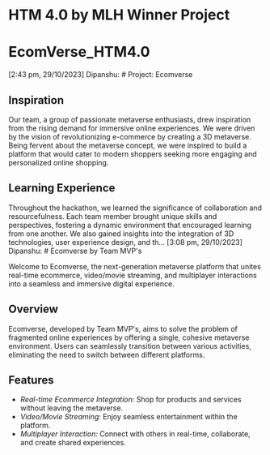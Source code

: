 # HTM 4.0 by MLH Winner Project

# EcomVerse_HTM4.0

[2:43 pm, 29/10/2023] Dipanshu: # Project: Ecomverse

## Inspiration
Our team, a group of passionate metaverse enthusiasts, drew inspiration from the rising demand for immersive online experiences. We were driven by the vision of revolutionizing e-commerce by creating a 3D metaverse. Being fervent about the metaverse concept, we were inspired to build a platform that would cater to modern shoppers seeking more engaging and personalized online shopping.

## Learning Experience
Throughout the hackathon, we learned the significance of collaboration and resourcefulness. Each team member brought unique skills and perspectives, fostering a dynamic environment that encouraged learning from one another. We also gained insights into the integration of 3D technologies, user experience design, and th…
[3:08 pm, 29/10/2023] Dipanshu: # Ecomverse by Team MVP's

Welcome to Ecomverse, the next-generation metaverse platform that unites real-time ecommerce, video/movie streaming, and multiplayer interactions into a seamless and immersive digital experience. 

## Overview

Ecomverse, developed by Team MVP's, aims to solve the problem of fragmented online experiences by offering a single, cohesive metaverse environment. Users can seamlessly transition between various activities, eliminating the need to switch between different platforms.

## Features

- *Real-time Ecommerce Integration:* Shop for products and services without leaving the metaverse.
- *Video/Movie Streaming:* Enjoy seamless entertainment within the platform.
- *Multiplayer Interaction:* Connect with others in real-time, collaborate, and create shared experiences.
